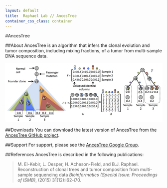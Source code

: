 ```yaml
---
layout: default
title:  Raphael Lab // AncesTree
container_css_class: container
---
```


#AncesTree

##About
AncesTree is an algorithm that infers the clonal evolution and tumor composition, including mixing fractions, of a tumor from multi-sample DNA sequence data.

[<img src="AncesTree.jpg" style="width: 800px"/>](AncesTree.jpg)

<a name="download"></a>

##Downloads 
You can download the latest version of AncesTree from the [AncesTree GitHub project](https://github.com/raphael-group/AncesTree).

##Support
For support, please see the [AncesTree Google Group](https://groups.google.com/forum/#!forum/ancestree).

<a name="reference"></a>

##References
AncesTree is described in the following publications:

>M. El-Kebir, L. Oesper, H. Acheson-Field, and B.J. Raphael.
>Reconstruction of clonal trees and tumor composition from multi-sample sequencing data
>*Bioinformatics (Special Issue: Proceedings of ISMB)*, (2015) 31(12):i62-i70.

